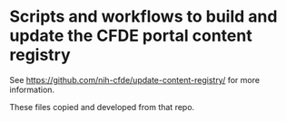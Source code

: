 # Scripts and workflows to build and update the CFDE portal content registry

See <https://github.com/nih-cfde/update-content-registry/> for more information.

These files copied and developed from that repo.
